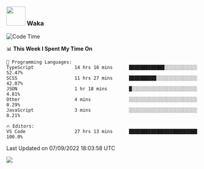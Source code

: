 ### <img src="https://media.giphy.com/media/VgCDAzcKvsR6OM0uWg/giphy.gif" width="50"> Waka

  <!--START_SECTION:waka-->
![Code Time](http://img.shields.io/badge/Code%20Time-836%20hrs%2021%20mins-blue)

📊 **This Week I Spent My Time On** 

```text
💬 Programming Languages: 
TypeScript               14 hrs 16 mins      █████████████░░░░░░░░░░░░   52.47% 
SCSS                     11 hrs 27 mins      ██████████░░░░░░░░░░░░░░░   42.07% 
JSON                     1 hr 18 mins        █░░░░░░░░░░░░░░░░░░░░░░░░   4.81% 
Other                    4 mins              ░░░░░░░░░░░░░░░░░░░░░░░░░   0.29% 
JavaScript               3 mins              ░░░░░░░░░░░░░░░░░░░░░░░░░   0.21%

🔥 Editors: 
VS Code                  27 hrs 13 mins      █████████████████████████   100.0%

```


 Last Updated on 07/09/2022 18:03:58 UTC
<!--END_SECTION:waka-->

<img src="https://github-readme-stats-gilt-tau.vercel.app/api/top-langs/?username=pinto-hub&layout=compact&theme=dracula" />

